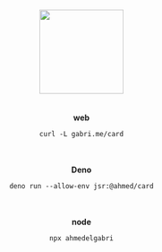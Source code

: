 <div align="center">
	<br>
	<br>
	<br>
	<br>
  <img  src="http://www.nyan.cat/cats/original.gif" width="150" />
  <br>
<br>
<br>
    <strong>web</strong>
    <br>
  <pre><code>curl -L gabri.me/card</code></pre>
	<br>
	<br>
    <strong>Deno</strong>
  <pre><code>deno run --allow-env jsr:@ahmed/card</code></pre>
	<br>
	<br>
    <strong>node</strong>
  <pre><code>npx ahmedelgabri</code></pre>
</div>
